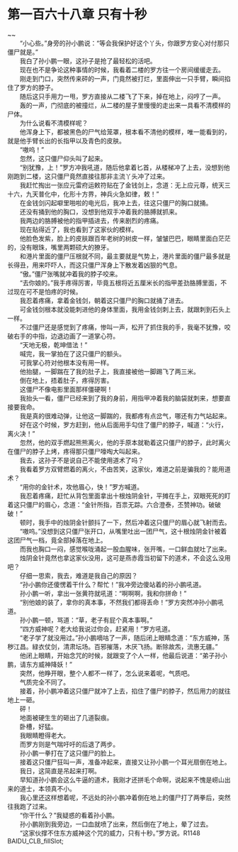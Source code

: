 # 第一百六十八章 只有十秒

~~
            <br>　　“小心些。”身旁的孙小鹏说：“等会我保护好这个丫头，你跟罗方安心对付那只僵尸就是。”<br>　　我白了孙小鹏一眼，这孙子是抢了最轻松的活吧。<br>　　现在也不是争论这种事情的时候，我看着二楼的罗方往一个房间缓缓走去。<br>　　刚走到门口，突然传来砰的一声，门竟然被打烂，里面伸出一只手臂，瞬间掐住了罗方的脖子。<br>　　随后这只手用力一甩，罗方直接从二楼飞了下来，掉在地上，闷哼了一声。<br>　　轰的一声，门彻底的被撞烂，从二楼的屋子里慢慢的走出来一具看不清模样的尸体。<br>　　为什么说看不清模样呢？<br>　　他浑身上下，都被黑色的尸气给笼罩，根本看不清他的模样，唯一能看到的，就是他手臂长出的长指甲以及青色的皮肤。<br>　　“嗷呜！”<br>　　忽然，这只僵尸仰头叫了起来。<br>　　“别犹豫，上！”罗方冲我吼道，随后他拿着匕首，从楼梯冲了上去，没想到他刚跑到二楼，这只僵尸竟然直接往那非主流丫头冲了过来。<br>　　我赶忙掏出一张应元雷府运敕符贴在了金钱剑上，念道：无上应元尊，统天三十六，九天普化中，化形十方界，神兵火急如律，敕！”<br>　　在金钱剑闪起噼里啪啦的电光后，我冲上去，往这只僵尸的胸口就捅。<br>　　还没有捅到他的胸口，没想到他双手冲着我的胳膊就抓来。<br>　　我两边的胳膊被他的指甲插进去，传来剧烈的疼痛。<br>　　现在贴得近了，我也看到了这家伙的模样。<br>　　他脸色发紫，脸上的皮肤跟百年老树的树皮一样，皱皱巴巴，眼睛里面白茫茫的，没有眼珠，嘴里两颗硕大的獠牙。<br>　　和港片里面的僵尸压根就不同，最主要就是气势上，港片里面的僵尸最多就是长得丑，用来吓吓人，而这只僵尸浑身上下散发着凶狠的气息。<br>　　“傲。”僵尸张嘴就冲着我的脖子咬来。<br>　　“去你娘的。”我手疼得厉害，毕竟五根将近五厘米长的指甲差劲胳膊里面，不过现在可不是怕疼的时候。<br>　　我忍着疼痛，拿着金钱剑，朝着这只僵尸的胸口就捅了进去。<br>　　可金钱剑根本就没能刺进他的身体里面，我用金钱剑刺上去，就跟刺到石头上一样。<br>　　不过僵尸还是感觉到了疼痛，惨叫一声，松开了抓住我的手，我毫不犹豫，咬破右手的中指，边退边画了一道掌心符。<br>　　“天地无极，乾坤借法！”<br>　　喊完，我一掌拍在了这只僵尸的额头。<br>　　可我掌心符对他根本没有用一样。<br>　　他抬腿，一脚踹在了我的肚子上，我直接被他一脚踢飞了两三米。<br>　　倒在地上，捂着肚子，疼得厉害。<br>　　这僵尸不像电影里面那样僵硬啊！<br>　　我抬头一看，僵尸已经来到了我的身前，用指甲冲着我的脑袋就刺来，想要直接要我命。<br>　　我是真的很难动弹，让他这一脚踹的，我都疼有点岔气，哪还有力气站起来。<br>　　好在这个时候，罗方赶到，他从后面用手勾住了僵尸的脖子，喊道：“火行，离火决！”<br>　　忽然，他的双手燃起熊熊离火，他的手原本就勒着这只僵尸的脖子，此时离火在僵尸的脖子上烤，疼得那只僵尸嚎啕大叫起来。<br>　　我去，这孙子不是说自己不能使用道术了吗？<br>　　我看着罗方双臂燃着的离火，不由苦笑，这家伙，难道之前是骗我的？能用道术？<br>　　“用你的金针术，攻他眉心，快！”罗方喊道。<br>　　我忍着疼痛，赶忙从背包里面拿出十根烛阴金针，平摊在手上，双眼死死的盯着这只僵尸的眉心，念道：“金针所指，百祟无踪。六合澄泰，丕赞神功。破破破！”<br>　　顿时，我手中的烛阴金针颤抖了一下，然后冲着这只僵尸的眉心就飞射而去。<br>　　“嗷呜。”没想到这只僵尸张开口，从嘴里吐出一团尸气，这十根烛阴金针被着这团尸气一档，竟全部掉落在地上。<br>　　而我也胸口一闷，感觉喉咙涌起一股血腥味，张开嘴，一口鲜血就吐了出来。<br>　　烛阴金针竟然也拿这家伙没用，这可是燕赤霞当初留下的道术，不会这么没用吧？<br>　　仔细一思索，我去，难道是我自己的原因？<br>　　“孙小鹏你还傻愣着干什么？帮忙！”我冲旁边傻站着的孙小鹏吼道。<br>　　孙小鹏一听，拿出一张黄符就吼道：“啊啊啊，我和你拼命！”<br>　　“别他娘的装了，拿你的真本事，不然我们都得丢命！”罗方突然冲孙小鹏吼道。<br>　　孙小鹏一顿，骂道：“草，老子有屁个真本事啊。”<br>　　“四方威神呢？老大给我说过你会，赶紧用！”罗方吼道。<br>　　“老子学了就没用过。”孙小鹏嘀咕了一声，随后闭上眼睛念道：“东方威神，荡秽江昌。緑衣仗剑，清肃坛场。百邪摧落，木厌飞扬。断除故炁，流惠无疆。”<br>　　他闭上眼睛，开始念咒的时候，就跟变了个人一样，他最后说道：“弟子孙小鹏，请东方威神降妖！”<br>　　突然，他睁开眼，整个人都不一样了，怎么说来着呢，气质吧。<br>　　气质完全不同了。<br>　　接着，孙小鹏冲着这只僵尸就冲了上去，掐住了僵尸的脖子，然后用力的就往地上一砸。<br>　　砰！<br>　　地面被硬生生的砸出了几道裂痕。<br>　　卧槽，好猛。<br>　　我眼睛瞪得老大。<br>　　而罗方则是气喘吁吁的后退了两步。<br>　　孙小鹏一拳打在了这只僵尸的脸上。<br>　　接着这只僵尸狂叫一声，准备冲起来，直接又让孙小鹏一个耳光扇倒在地上。<br>　　我日，这简直是吊起来打啊。<br>　　早知道孙小鹏会这么牛逼的道术，我刚才还拼毛个命啊，说起来不愧是崂山出来的道士，本领真不小。<br>　　我心里还这样想着呢，不远处的孙小鹏冲着倒在地上的僵尸打了两拳后，突然往我跑了过来。<br>　　“你干什么？”我疑惑的看着孙小鹏。<br>　　孙小鹏刚到我旁边，一口血就喷了出来，然后倒在了地上，晕了过去。<br>　　“这家伙撑不住东方威神这个咒的威力，只有十秒。”罗方说。R1148　　　　BAIDU_CLB_fillSlot;<br>
	